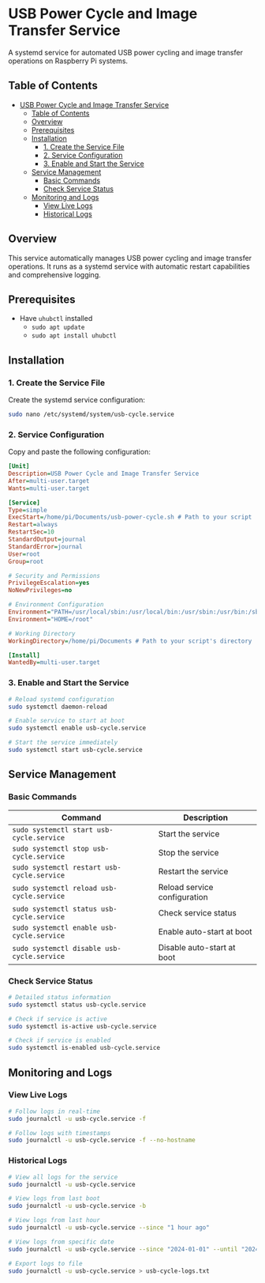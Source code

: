 # USB Power Cycle and Image Transfer Service

A systemd service for automated USB power cycling and image transfer operations on Raspberry Pi systems.

## Table of Contents

- [USB Power Cycle and Image Transfer Service](#usb-power-cycle-and-image-transfer-service)
  - [Table of Contents](#table-of-contents)
  - [Overview](#overview)
  - [Prerequisites](#prerequisites)
  - [Installation](#installation)
    - [1. Create the Service File](#1-create-the-service-file)
    - [2. Service Configuration](#2-service-configuration)
    - [3. Enable and Start the Service](#3-enable-and-start-the-service)
  - [Service Management](#service-management)
    - [Basic Commands](#basic-commands)
    - [Check Service Status](#check-service-status)
  - [Monitoring and Logs](#monitoring-and-logs)
    - [View Live Logs](#view-live-logs)
    - [Historical Logs](#historical-logs)

## Overview

This service automatically manages USB power cycling and image transfer operations. It runs as a systemd service with automatic restart capabilities and comprehensive logging.

## Prerequisites

- Have `uhubctl` installed
  - `sudo apt update`
  - `sudo apt install uhubctl`

## Installation

### 1. Create the Service File

Create the systemd service configuration:

```bash
sudo nano /etc/systemd/system/usb-cycle.service
```

### 2. Service Configuration

Copy and paste the following configuration:

```ini
[Unit]
Description=USB Power Cycle and Image Transfer Service
After=multi-user.target
Wants=multi-user.target

[Service]
Type=simple
ExecStart=/home/pi/Documents/usb-power-cycle.sh # Path to your script
Restart=always
RestartSec=10
StandardOutput=journal
StandardError=journal
User=root
Group=root

# Security and Permissions
PrivilegeEscalation=yes
NoNewPrivileges=no

# Environment Configuration
Environment="PATH=/usr/local/sbin:/usr/local/bin:/usr/sbin:/usr/bin:/sbin:/bin"
Environment="HOME=/root"

# Working Directory
WorkingDirectory=/home/pi/Documents # Path to your script's directory

[Install]
WantedBy=multi-user.target
```

### 3. Enable and Start the Service

```bash
# Reload systemd configuration
sudo systemctl daemon-reload

# Enable service to start at boot
sudo systemctl enable usb-cycle.service

# Start the service immediately
sudo systemctl start usb-cycle.service
```

## Service Management

### Basic Commands

| Command | Description |
|---------|-------------|
| `sudo systemctl start usb-cycle.service` | Start the service |
| `sudo systemctl stop usb-cycle.service` | Stop the service |
| `sudo systemctl restart usb-cycle.service` | Restart the service |
| `sudo systemctl reload usb-cycle.service` | Reload service configuration |
| `sudo systemctl status usb-cycle.service` | Check service status |
| `sudo systemctl enable usb-cycle.service` | Enable auto-start at boot |
| `sudo systemctl disable usb-cycle.service` | Disable auto-start at boot |

### Check Service Status

```bash
# Detailed status information
sudo systemctl status usb-cycle.service

# Check if service is active
sudo systemctl is-active usb-cycle.service

# Check if service is enabled
sudo systemctl is-enabled usb-cycle.service
```

## Monitoring and Logs

### View Live Logs

```bash
# Follow logs in real-time
sudo journalctl -u usb-cycle.service -f

# Follow logs with timestamps
sudo journalctl -u usb-cycle.service -f --no-hostname
```

### Historical Logs

```bash
# View all logs for the service
sudo journalctl -u usb-cycle.service

# View logs from last boot
sudo journalctl -u usb-cycle.service -b

# View logs from last hour
sudo journalctl -u usb-cycle.service --since "1 hour ago"

# View logs from specific date
sudo journalctl -u usb-cycle.service --since "2024-01-01" --until "2024-01-02"

# Export logs to file
sudo journalctl -u usb-cycle.service > usb-cycle-logs.txt
```
